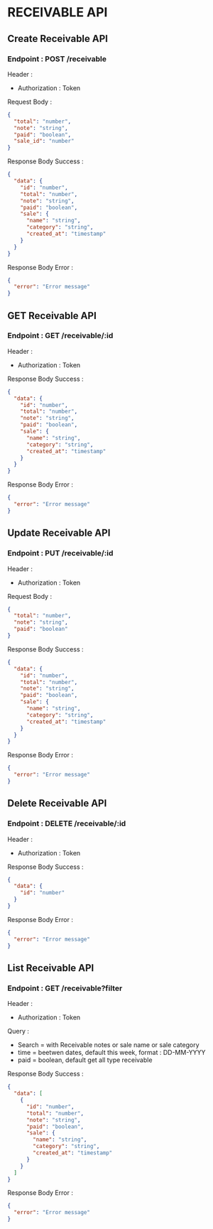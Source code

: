 # RECEIVABLE API

## Create Receivable API

### Endpoint : POST /receivable

Header :

- Authorization : Token

Request Body :

```json
{
  "total": "number",
  "note": "string",
  "paid": "boolean",
  "sale_id": "number"
}
```

Response Body Success :

```json
{
  "data": {
    "id": "number",
    "total": "number",
    "note": "string",
    "paid": "boolean",
    "sale": {
      "name": "string",
      "category": "string",
      "created_at": "timestamp"
    }
  }
}
```

Response Body Error :

```json
{
  "error": "Error message"
}
```

## GET Receivable API

### Endpoint : GET /receivable/:id

Header :

- Authorization : Token

Response Body Success :

```json
{
  "data": {
    "id": "number",
    "total": "number",
    "note": "string",
    "paid": "boolean",
    "sale": {
      "name": "string",
      "category": "string",
      "created_at": "timestamp"
    }
  }
}
```

Response Body Error :

```json
{
  "error": "Error message"
}
```

## Update Receivable API

### Endpoint : PUT /receivable/:id

Header :

- Authorization : Token

Request Body :

```json
{
  "total": "number",
  "note": "string",
  "paid": "boolean"
}
```

Response Body Success :

```json
{
  "data": {
    "id": "number",
    "total": "number",
    "note": "string",
    "paid": "boolean",
    "sale": {
      "name": "string",
      "category": "string",
      "created_at": "timestamp"
    }
  }
}
```

Response Body Error :

```json
{
  "error": "Error message"
}
```

## Delete Receivable API

### Endpoint : DELETE /receivable/:id

Header :

- Authorization : Token

Response Body Success :

```json
{
  "data": {
    "id": "number"
  }
}
```

Response Body Error :

```json
{
  "error": "Error message"
}
```

## List Receivable API

### Endpoint : GET /receivable?filter

Header :

- Authorization : Token

Query :

- Search = with Receivable notes or sale name or sale category
- time = beetwen dates, default this week, format : DD-MM-YYYY
- paid = boolean, default get all type receivable

Response Body Success :

```json
{
  "data": [
    {
      "id": "number",
      "total": "number",
      "note": "string",
      "paid": "boolean",
      "sale": {
        "name": "string",
        "category": "string",
        "created_at": "timestamp"
      }
    }
  ]
}
```

Response Body Error :

```json
{
  "error": "Error message"
}
```
